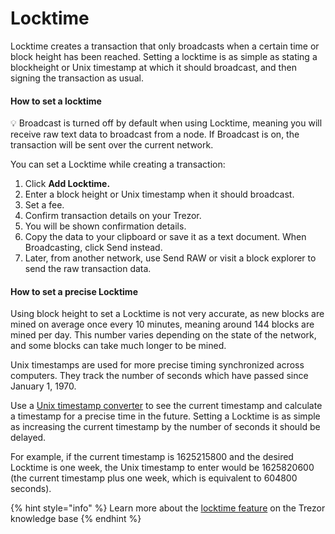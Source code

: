 # Locktime

Locktime creates a transaction that only broadcasts when a certain time or block height has been reached. Setting a locktime is as simple as stating a blockheight or Unix timestamp at which it should broadcast, and then signing the transaction as usual.

#### How to set a locktime

💡 Broadcast is turned off by default when using Locktime, meaning you will receive raw text data to broadcast from a node. If Broadcast is on, the transaction will be sent over the current network.

You can set a Locktime while creating a transaction:

1. Click **Add Locktime.**
2. Enter a block height or Unix timestamp when it should broadcast.
3. Set a fee.
4. Confirm transaction details on your Trezor.
5. You will be shown confirmation details.
6. Copy the data to your clipboard or save it as a text document. When Broadcasting, click Send instead.
7. Later, from another network, use Send RAW or visit a block explorer to send the raw transaction data.

#### How to set a precise Locktime

Using block height to set a Locktime is not very accurate, as new blocks are mined on average once every 10 minutes, meaning around 144 blocks are mined per day. This number varies depending on the state of the network, and some blocks can take much longer to be mined.

Unix timestamps are used for more precise timing synchronized across computers. They track the number of seconds which have passed since January 1, 1970.

Use a [Unix timestamp converter](https://www.unixtimestamp.com/) to see the current timestamp and calculate a timestamp for a precise time in the future. Setting a Locktime is as simple as increasing the current timestamp by the number of seconds it should be delayed.

For example, if the current timestamp is 1625215800 and the desired Locktime is one week, the Unix timestamp to enter would be 1625820600 (the current timestamp plus one week, which is equivalent to 604800 seconds).

{% hint style="info" %}
Learn more about the [locktime feature](https://trezor.io/learn/a/locktime-in-trezor-suite-app) on the Trezor knowledge base&#x20;
{% endhint %}
